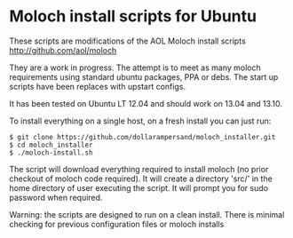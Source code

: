 Moloch install scripts for Ubuntu
=================================

These scripts are modifications of the AOL Moloch install scripts http://github.com/aol/moloch

They are a work in progress.  The attempt is to meet as many moloch requirements using standard
ubuntu packages, PPA or debs.  The start up scripts have been replaces with upstart configs.  

It has been tested on Ubuntu LT 12.04 and should work on 13.04 and 13.10.

To install everything on a single host, on a fresh install you can just run:

    $ git clone https://github.com/dollarampersand/moloch_installer.git
    $ cd moloch_installer
    $ ./moloch-install.sh

The script will download everything required to install moloch (no prior checkout of moloch code required).  It will create a directory 'src/' in the home directory of user executing the script.  It will prompt you for sudo password when required.

Warning: the scripts are designed to run on a clean install.  There is minimal checking for previous configuration files or moloch installs

